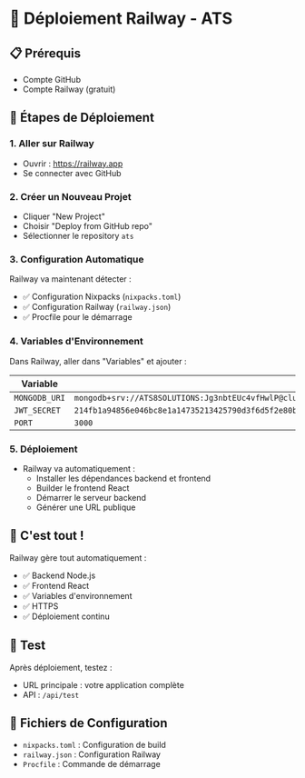 # 🚀 Déploiement Railway - ATS

## 📋 Prérequis
- Compte GitHub
- Compte Railway (gratuit)

## 🎯 Étapes de Déploiement

### 1. Aller sur Railway
- Ouvrir : https://railway.app
- Se connecter avec GitHub

### 2. Créer un Nouveau Projet
- Cliquer "New Project"
- Choisir "Deploy from GitHub repo"
- Sélectionner le repository `ats`

### 3. Configuration Automatique
Railway va maintenant détecter :
- ✅ Configuration Nixpacks (`nixpacks.toml`)
- ✅ Configuration Railway (`railway.json`)
- ✅ Procfile pour le démarrage

### 4. Variables d'Environnement
Dans Railway, aller dans "Variables" et ajouter :

| Variable | Valeur |
|----------|--------|
| `MONGODB_URI` | `mongodb+srv://ATS8SOLUTIONS:Jg3nbtEUc4vfHwlP@cluster0.bhv3c.mongodb.net/?retryWrites=true&w=majority` |
| `JWT_SECRET` | `214fb1a94856e046bc8e1a14735213425790d3f6d5f2e80bf8b50dbbb1098f9025feb395773fa2d0f7c0b45037311200effec3c3d52a` |
| `PORT` | `3000` |

### 5. Déploiement
- Railway va automatiquement :
  - Installer les dépendances backend et frontend
  - Builder le frontend React
  - Démarrer le serveur backend
  - Générer une URL publique

## 🎉 C'est tout !

Railway gère tout automatiquement :
- ✅ Backend Node.js
- ✅ Frontend React
- ✅ Variables d'environnement
- ✅ HTTPS
- ✅ Déploiement continu

## 🧪 Test
Après déploiement, testez :
- URL principale : votre application complète
- API : `/api/test`

## 🔧 Fichiers de Configuration
- `nixpacks.toml` : Configuration de build
- `railway.json` : Configuration Railway
- `Procfile` : Commande de démarrage 